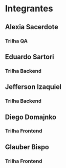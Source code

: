 # Integrantes

## Alexia Sacerdote
### Trilha QA

## Eduardo Sartori
### Trilha Backend

## Jefferson Izaquiel
### Trilha Backend

## Diego Domajnko
### Trilha Frontend

## Glauber Bispo
### Trilha Frontend